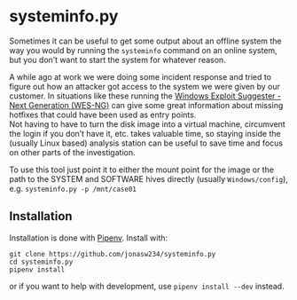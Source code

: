 # systeminfo.py
Sometimes it can be useful to get some output about an offline system the way you would by running the `systeminfo` command on an online system, but you don’t want to start the system for whatever reason.

A while ago at work we were doing some incident response and tried to figure out how an attacker got access to the system we were given by our customer.  In situations like these running the [Windows Exploit Suggester - Next Generation (WES-NG)](https://github.com/bitsadmin/wesng) can give some great information about missing hotfixes that could have been used as entry points.  
Not having to have to turn the disk image into a virtual machine, circumvent the login if you don’t have it, etc. takes valuable time, so staying inside the (usually Linux based) analysis station can be useful to save time and focus on other parts of the investigation.

To use this tool just point it to either the mount point for the image or the path to the SYSTEM and SOFTWARE hives directly (usually `Windows/config`), e.g.
`systeminfo.py -p /mnt/case01`

## Installation
Installation is done with [Pipenv](https://pipenv.pypa.io/en/latest/).  Install with:
```
git clone https://github.com/jonasw234/systeminfo.py
cd systeminfo.py
pipenv install
```
or if you want to help with development, use `pipenv install --dev` instead.
